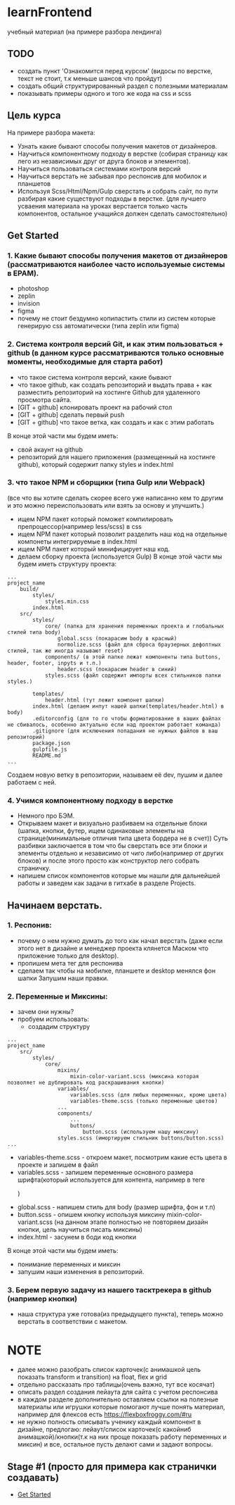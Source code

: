 # learnFrontend
учебный материал (на примере разбора лендинга)

## ТОDO
- создать пункт 'Ознакомится перед курсом' (видосы по верстке, текст не стоит, т.к меньше шансов что пройдут)
- создать общий структурированный раздел с полезными материалам
- показывать примеры одного и того же кода на css и scss


## Цель курса
На примере разбора макета:
- Узнать какие бывают способы получения макетов от дизайнеров.
- Научиться компонентному подходу в верстке (собирая страницу как лего из независимых друг от друга блоков и элементов).
- Научиться пользоваться системами контроля версий
- Научиться верстать не забывая про респонсив для мобилок и планшетов
- Используя Scss/Html/Npm/Gulp сверстать и собрать сайт, по пути разбирая какие существуют подходы в верстке.
(для лучшего усваения материала на уроках верстается только часть компонентов, остальное учащийся должен сделать самостоятельно)

## Get Started
### 1. Какие бывают способы получения макетов от дизайнеров (рассматриваются наиболее часто используемые системы в EPAM).
- photoshop
- zeplin
- invision
- figma
- почему не стоит бездумно копипастить стили из систем которые генерирую css автоматически (типа zeplin или figma)
    
### 2. Система контроля версий Git, и как этим пользоваться + github (в данном курсе рассматриваются только основные моменты, необходимые для старта работ)
- что такое система контроля версий, какие бывают
- что такое github, как создать репозиторий и выдать права + как разместить репозиторий на хостинге Github для удаленного просмотра сайта.
- [GIT + github] клонировать проект на рабочий стол
- [GIT + github] сделать первый push
- [GIT + github] что такое ветка, как создать и как с этим работать

В конце этой части мы будем иметь:
- свой акаунт на github
- репозиторий для нашего приложения (размещенный на хостинге github), который содержит папку styles и index.html

### 3. что такое NPM и сборщики (типа Gulp или Webpack)
(все что вы хотите сделать скорее всего уже написанно кем то другим и это можно переиспользовать или взять за основу и улучшить.)
- ищем NPM пакет который поможет компилировать препроцессор(например less/scss) в css
- ищем NPM пакет который позволит разделить наш код на отдельные компонеты интегрируемые в index.html
- ищем NPM пакет который минифицирует наш код.
- делаем сборку проекта (используется Gulp)
В конце этой части мы будем иметь структуру проекта:
```alias
...
project_name
    build/
        styles/
            styles.min.css
        index.html 
    src/
        styles/
            core/ (папка для хранения переменных проекта и глобальных стилей типа body)
                global.scss (покарасим body в красный)
                normolize.scss (файл для сброса браузерных дефолтных стилей, так же иногда называют reset)
            components/ (в этой папке лежат компоненты типа buttons, header, footer, inpyts и т.п.)
                header.scss (покарасим header в синий)
            styles.scss (файл содержит импорты всех стильников папки styles.)
            
        templates/
            header.html (тут лежит компонет шапки)
        index.html (делаем инпут нашей шапки(templates/header.html) в body)
        .editorconfig (для то го чтобы форматирование в ваших файлах не сбивалось, особенно актуально если над проектом работает команда)
        .gitignore (для исключения попадания не нужных файлов в ваш репозиторий)
        package.json
        gulpfile.js
        README.md
...
```
Создаем новую ветку в репозитории, называем её dev, пушим и далее работаем с ней.

### 4. Учимся компонентному подходу в верстке
- Немного про БЭM.
- Открываем макет и визуально разбиваем на отдельные блоки (шапка, кнопки, футер, ищем одинаковые элементы на странице(минимальные отличия типа цвета бордера не в счет)) Суть разбивки заключается в том что бы сверстать все эти блоки и элементы отдельно и независимо от чиго либо(например от других блоков) и после этого просто как конструктор лего собрать страничку.
- напишем список компонентов которые мы нашли для дальнейшей работы и заведем как задачи в гитхабе в разделе Projects.
    
## Начинаем верстать.

### 1. Респонив:
- почему о нем нужно думать до того как начал верстать (даже если этого нет в дизайне и менеджер проекта клянется Маском что приложение только для desktop).
- пропишем мета тег для респонива
- сделаем так чтобы на мобилке, планшете и desktop менялся фон шапки
Запушим наши правки.

### 2. Переменные и Миксины:
- зачем они нужны?
- пробуем использовать:
    - создадим структуру
```alias
...
project_name
    src/
        styles/
            core/
                mixins/
                    mixin-color-variant.scss (миксина которая позволяет не дублировать код раскрашивания кнопки)
                variables/
                    variables.scss (для любых переменных, кроме цвета)
                    variables-theme.scss (только переменные цветов)
                ...
                components/
                    ...
                    buttons/
                        button.scss (используем нашу миксину)
                styles.scss (имортируем стильник buttons/button.scss)
...
```
- variables-theme.scss - откроем макет, посмотрим какие есть цвета в проекте и запишем в файл
- variables.scss - запишем переменные основного размера шрифта(который используется для контента, например в теге <p>)
- global.scss - напишем стиль для body (размер шрифта, фон и т.п)
- button.scss - опишем кнопку используя миксину mixin-color-variant.scss (на данном этапе полностью не повторяем дизайн кнопки, цель научиться писать миксины)
- index.html - засунем в боди код кнопки

В конце этой части мы будем иметь:
- понимание переменных и миксин
- запушим наши изменения в репозиторий.

### 3. Берем первую задачу из нашего тасктрекера в github (например кнопки)
- наша структура уже готова(из предыдущего пункта), теперь можно верстать в соответствии с макетом.

# NOTE
- далее можно разобрать список карточек(с анимашкой цель показать transform и transition) на float, flex и grid
- отдельно рассказать про таблицы(очень важно, тут все косячат)
- описать раздел создания лейаута для сайта с учетом респонсива
- в каждом разделе дополнительно оставляем ссылки на полезные материалы или игрушки которые помогают лучше понять материал, например для флексов есть https://flexboxfroggy.com/#ru
- не нужно полность описывать ученику каждый компонент в дизайне, предлогаю: лейаут/список карточек(с какойниб анимашкой)/кнопки(т.к на них проще показать работу переменных и миксин) и все, остальное пусть делают сами и задают вопросы.


## Stage #1 (просто для примера как странички создавать)
- [Get Started](lectures/getStarted/getStarted.md) 
